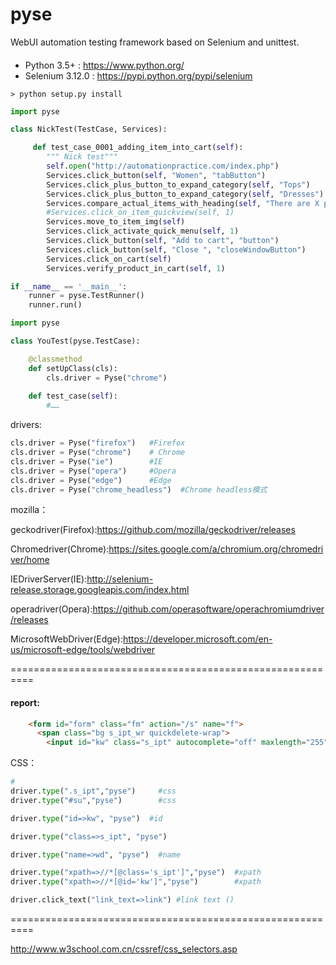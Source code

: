 # pyse
WebUI automation testing framework based on Selenium and unittest.

####
* Python 3.5+ : https://www.python.org/
* Selenium 3.12.0 : https://pypi.python.org/pypi/selenium


```
> python setup.py install
```


```python
import pyse

class NickTest(TestCase, Services):

     def test_case_0001_adding_item_into_cart(self):
        """ Nick test"""
        self.open("http://automationpractice.com/index.php")
        Services.click_button(self, "Women", "tabButton")
        Services.click_plus_button_to_expand_category(self, "Tops")
        Services.click_plus_button_to_expand_category(self, "Dresses")
        Services.compare_actual_items_with_heading(self, "There are X products")
        #Services.click_on_item_quickview(self, 1)
        Services.move_to_item_img(self)
        Services.click_activate_quick_menu(self, 1)
        Services.click_button(self, "Add to cart", "button")
        Services.click_button(self, "Close ", "closeWindowButton")
        Services.click_on_cart(self)
        Services.verify_product_in_cart(self, 1)

if __name__ == '__main__':
    runner = pyse.TestRunner()
    runner.run()
```


```python
import pyse

class YouTest(pyse.TestCase):

    @classmethod
    def setUpClass(cls):
        cls.driver = Pyse("chrome")
    
    def test_case(self):
        #……

```

drivers:

```python
cls.driver = Pyse("firefox")   #Firefox
cls.driver = Pyse("chrome")    # Chrome
cls.driver = Pyse("ie")        #IE
cls.driver = Pyse("opera")     #Opera
cls.driver = Pyse("edge")      #Edge
cls.driver = Pyse("chrome_headless")  #Chrome headless模式
```

mozilla：

geckodriver(Firefox):https://github.com/mozilla/geckodriver/releases

Chromedriver(Chrome):https://sites.google.com/a/chromium.org/chromedriver/home

IEDriverServer(IE):http://selenium-release.storage.googleapis.com/index.html

operadriver(Opera):https://github.com/operasoftware/operachromiumdriver/releases

MicrosoftWebDriver(Edge):https://developer.microsoft.com/en-us/microsoft-edge/tools/webdriver

==========================================================

#### report:


```html
    <form id="form" class="fm" action="/s" name="f">
      <span class="bg s_ipt_wr quickdelete-wrap">
        <input id="kw" class="s_ipt" autocomplete="off" maxlength="255" value="" name="wd">
```

CSS：

```python
#
driver.type(".s_ipt","pyse")     #css
driver.type("#su","pyse")        #css

driver.type("id=>kw", "pyse")  #id

driver.type("class=>s_ipt", "pyse")

driver.type("name=>wd", "pyse")  #name

driver.type("xpath=>//*[@class='s_ipt']","pyse")  #xpath
driver.type("xpath=>//*[@id='kw']","pyse")        #xpath

driver.click_text("link_text=>link") #link text ()

```

==========================================================


  http://www.w3school.com.cn/cssref/css_selectors.asp

####

